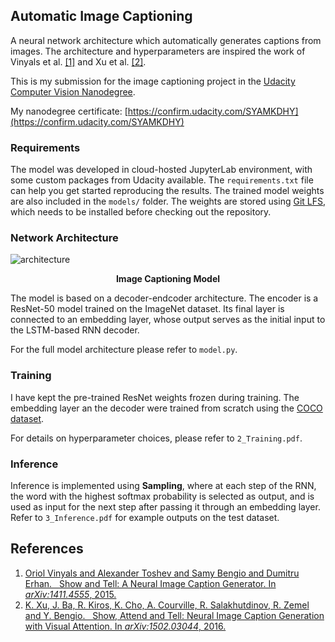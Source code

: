 ## Automatic Image Captioning

A neural network architecture which automatically generates captions from images.
The architecture and hyperparameters are inspired the work of Vinyals et al. [[1]][show_and_tell] 
and Xu et al. [[2]][show_attend_and_tell].

This is my submission for the image captioning project in the [Udacity Computer Vision Nanodegree](https://www.udacity.com/course/computer-vision-nanodegree--nd891).

My nanodegree certificate: [https://confirm.udacity.com/SYAMKDHY](https://confirm.udacity.com/SYAMKDHY) 

### Requirements

The model was developed in cloud-hosted JupyterLab environment, with some custom packages from Udacity available. The `requirements.txt` file can 
help you get started reproducing the results. The trained model weights are also included in the `models/` folder.
The weights are stored using [Git LFS](https://git-lfs.github.com/), which needs to be installed before checking out the repository. 

### Network Architecture

![architecture](resources/task_overview.png)
<figcaption align = "center"><b>Image Captioning Model</b></figcaption>

The model is based on a decoder-endcoder architecture. The encoder is a ResNet-50 model trained on the ImageNet dataset. Its final
layer is connected to an embedding layer, whose output serves as the initial input to the LSTM-based RNN decoder.

For the full model architecture please refer to `model.py`.

### Training

I have kept the pre-trained ResNet weights frozen during training. The embedding layer an the decoder were trained from scratch using the [COCO dataset](https://cocodataset.org/#home).

For details on hyperparameter choices, please refer to `2_Training.pdf`.

### Inference

Inference is implemented using **Sampling**, where at each step of the RNN, the word with the highest softmax probability is selected as output,
and is used as input for the next step after passing it through an embedding layer. Refer to `3_Inference.pdf` for example outputs 
on the test dataset.

## References

1. [Oriol Vinyals and Alexander Toshev and Samy Bengio and Dumitru Erhan. &nbsp; Show and Tell: A Neural Image Caption Generator. In *arXiv:1411.4555*, 2015.][show_and_tell]
2. [K. Xu, J. Ba, R. Kiros, K. Cho, A. Courville, R. Salakhutdinov, R. Zemel and Y. Bengio. &nbsp; Show, Attend and Tell: Neural Image Caption Generation with Visual Attention. In *arXiv:1502.03044*, 2016.][show_attend_and_tell]


[show_and_tell]: https://arxiv.org/pdf/1411.4555.pdf
[show_attend_and_tell]: https://arxiv.org/pdf/1502.03044.pdf
